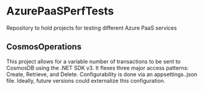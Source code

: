 # AzurePaaSPerfTests
Repository to hold projects for testing different Azure PaaS services

## CosmosOperations
This project allows for a variable number of transactions to be sent to CosmosDB using the .NET SDK v3. It flexes three major access patterns: Create, Retrieve, and Delete. Configurability is done via an appsettings.<environment>.json file. Ideally, future versions could externalize this configuration. 
